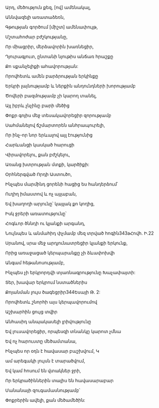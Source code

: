 Արդ, մեծություն քեզ, [ով] ամենակալ,

Աննվազելի առատաձեռն,

Գթության գործում [միշտ] ամենափույթ,

Մշտահոժար բժշկությանը,

Որ միացրիր, մերձավորին խառնեցիր,

Դյուրագյուտ, ընտանի նյութիս անճառ հրաշքը

Քո սքանչելիքի ահավորության:

Որովհետև ամեն բարձրության երկինքը

Երկրի լայնությամբ և ներքին անդունդների խորությամբ

Ծովերի բազմությամբ չի կարող տանել,

Այլ իբրև չնչինը բարի մեծից

Փոքր գոյիս մեջ տեսակավորեցիր զորությամբ

Սահմանելով ճշմարտորեն անհրապուրելի,

Որ ինչ-որ նոր երևալով այլ էությունից

Հարևանցի կասկած հարուցի

Վիրավորելու, քան բժշկելու,

Առանց խտրության մտքի, կարծիքի:

Օրհներգված Որդի Աստուծո,

Ինչպես մարմինդ ցորենի հացից ես հանդերձում՝

Ուղիղ իմաստով և ոչ այլաբան,

Եվ խաղողի արյունը՝ կայլակ քո կողից,

Իսկ ջրերի առատությունը՝

Հոգևոր ծննդի ու կյանքի արգանդ,

Նույնպես և անմահիդ փչմամբ մեզ տրված հոգին343aՀովհ. Ի.22

Սրանով, սրա մեջ արդյունատրեցիր կյանքի երկունք,

Որից առաջացած կերպարանքը չի ձևափոխվի

Անգամ հեթանոսությամբ,

Ինչպես չի երկրորդվի տյառնագրությունը Խաչափայտի:

Տեր, խավար երկրում նստածներիս

Քոյանման լույս ծագեցրիր344Եսայի Թ. 2:

Որովհետև շնորհի այս կերպավորումով

Աշխարհին ցույց տվիր

Անհասիդ անպակասելի լրիվությունը

Եվ լուսավորեցիր, որպեսզի տնանկը կարոտ չմնա

Եվ ոչ հարուստը մեծամտանա,

Ինչպես որ օդն է հավասար բաշխվում, Կ

ամ արեգակի լույսն է տարածվում,

Եվ կամ հոսում են վտակներ ջրի,

Որ երկրածիններին տալիս են հավասարաբար

Մանանայի զուգամասնությամբ՝

Փոքրերին ավելի, քան մեծամեծին: